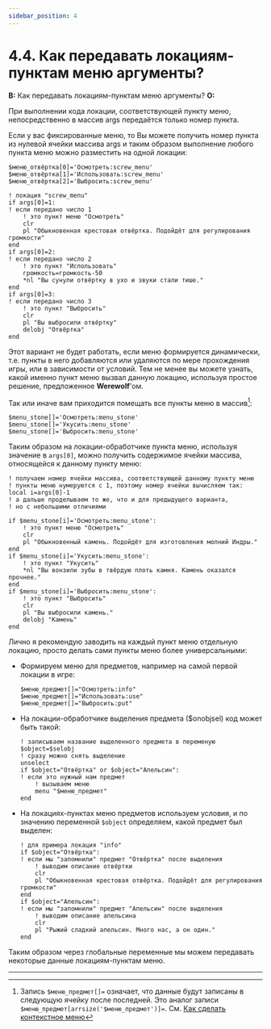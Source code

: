 ```yaml
---
sidebar_position: 4
---
```


# 4.4. Как передавать локациям-пунктам меню аргументы?
<!-- [:faq_04_04] -->

**В:** Как передавать локациям-пунктам меню аргументы?
**О:**

При выполнении кода локации, соответствующей пункту меню, непосредственно в массив args передаётся только номер пункта.

Если у вас фиксированные меню, то Вы можете получить номер пункта из нулевой ячейки массива args и таким образом выполнение любого пункта меню можно разместить на одной локации:
```qsp
$меню_отвёртка[0]='Осмотреть:screw_menu'
$меню_отвёртка[1]='Использовать:screw_menu'
$меню_отвёртка[2]='Выбросить:screw_menu'

! локация "screw_menu"
if args[0]=1:
! если передано число 1
    ! это пункт меню "Осмотреть"
    clr
    pl "Обыкновенная крестовая отвёртка. Подойдёт для регулирования громкости"
end
if args[0]=2:
! если передано число 2
    ! это пункт "Использовать"
    громкость=громкость-50
    *nl "Вы сунули отвёртку в ухо и звуки стали тише."
end
if args[0]=3:
! если передано число 3
    ! это пункт "Выбросить"
    clr
    pl "Вы выбросили отвёртку"
    delobj "Отвёртка"
end
```
Этот вариант не будет работать, если меню формируется динамически, т.е. пункты в него добавляются или удаляются по мере прохождения игры, или в зависимости от условий. Тем не менее вы можете узнать, какой именно пункт меню вызвал данную локацию, используя простое решение, предложенное **Werewolf**'ом.

<!-- [:faq_04_04_01] -->

Так или иначе вам приходится помещать все пункты меню в массив[^faq040401]: 
```qsp
$menu_stone[]='Осмотреть:menu_stone'
$menu_stone[]='Укусить:menu_stone'
$menu_stone[]='Выбросить:menu_stone'
```
Таким образом на локации-обработчике пункта меню, используя значение в `args[0]`, можно получить содержимое ячейки массива, относящейся к данному пункту меню:
```qsp
! получаем номер ячейки массива, соответствующей данному пункту меню
! пункты меню нумеруются с 1, поэтому номер ячейки вычисляем так:
local i=args[0]-1
! а дальше проделываем то же, что и для предыдущего варианта,
! но с небольшими отличиями

if $menu_stone[i]='Осмотреть:menu_stone':
    ! это пункт меню "Осмотреть"
    clr
    pl "Обыкновенный камень. Подойдёт для изготовления молний Индры."
end
if $menu_stone[i]='Укусить:menu_stone':
    ! это пункт "Укусить"
    *nl "Вы вонзили зубы в твёрдую плоть камня. Камень оказался прочнее."
end
if $menu_stone[i]='Выбросить:menu_stone':
    ! это пункт "Выбросить"
    clr
    pl "Вы выбросили камень."
    delobj "Камень"
end
```

Лично я рекомендую заводить на каждый пункт меню отдельную локацию, просто делать сами пункты меню более универсальными:

* Формируем меню для предметов, например на самой первой локации в игре:
    ```qsp
    $меню_предмет[]="Осмотреть:info"
    $меню_предмет[]="Использовать:use"
    $меню_предмет[]="Выбросить:put"
    ```
* На локации-обработчике выделения предмета ($onobjsel) код может быть такой:
    ```qsp
    ! записываем название выделенного предмета в переменую
    $object=$selobj
    ! сразу можно снять выделение
    unselect
    if $object="Отвёртка" or $object="Апельсин":
    ! если это нужный нам предмет
        ! вызываем меню
        menu "$меню_предмет"
    end
    ```
* На локациях-пунктах меню предметов используем условия, и по значению переменной `$object` определяем, какой предмет был выделен:
    ```qsp
    ! для примера локация "info"
    if $object="Отвёртка":
    ! если мы "запомнили" предмет "Отвёртка" после выделения
        ! выводим описание отвёртки
        clr
        pl "Обыкновенная крестовая отвёртка. Подойдёт для регулирования громкости"
    end
    if $object="Апельсин":
    ! если мы "запомнили" предмет "Апельсин" после выделения
        ! выводим описание апельсина
        clr
        pl "Рыжий сладкий апельсин. Много нас, а он один."
    end
    ```

Таким образом через глобальные переменные мы можем передавать некоторые данные локациям-пунктам меню.

----
[^faq040401]: Запись `$меню_предмет[]=` означает, что данные будут записаны в следующую ячейку после последней. Это аналог записи `$меню_предмет[arrsize('$меню_предмет')]=`. См. [Как сделать контекстное меню](context_menu.md)